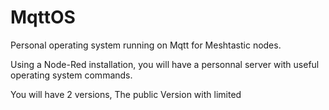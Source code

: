 # MqttOS
Personal operating system running on Mqtt for Meshtastic nodes.

Using a Node-Red installation, you will have a personnal server with useful operating system commands.

You will have 2 versions, The public Version with limited
